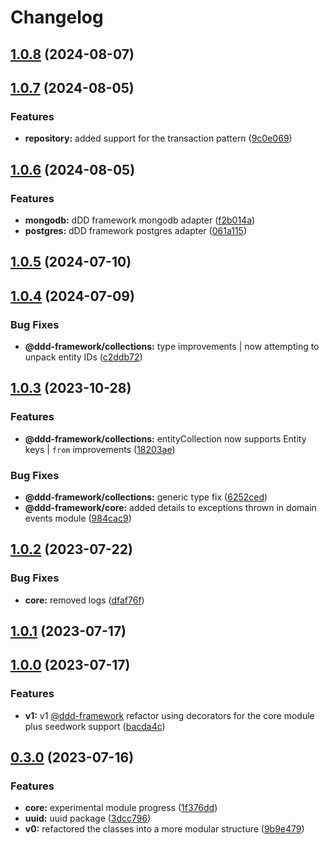 # Changelog

## [1.0.8](https://github.com/rmolinamir/ddd-framework/compare/@ddd-framework/core-v1.0.7...${npm.name}-v1.0.8) (2024-08-07)

## [1.0.7](https://github.com/rmolinamir/ddd-framework/compare/@ddd-framework/core-v1.0.6...${npm.name}-v1.0.7) (2024-08-05)


### Features

* **repository:** added support for the transaction pattern ([9c0e069](https://github.com/rmolinamir/ddd-framework/commit/9c0e069b8256a1d9a93c3115d75076d0270d7cb8))

## [1.0.6](https://github.com/rmolinamir/ddd-framework/compare/@ddd-framework/core-v1.0.5...${npm.name}-v1.0.6) (2024-08-05)


### Features

* **mongodb:** dDD framework mongodb adapter ([f2b014a](https://github.com/rmolinamir/ddd-framework/commit/f2b014a3a90912e1102c0c1b56a523535361a639))
* **postgres:** dDD framework postgres adapter ([061a115](https://github.com/rmolinamir/ddd-framework/commit/061a1152e06580486d5533625699557712d64c30))

## [1.0.5](https://github.com/rmolinamir/ddd-framework/compare/@ddd-framework/core-v1.0.4...${npm.name}-v1.0.5) (2024-07-10)

## [1.0.4](https://github.com/rmolinamir/ddd-framework/compare/@ddd-framework/core-v1.0.3...${npm.name}-v1.0.4) (2024-07-09)


### Bug Fixes

* **@ddd-framework/collections:** type improvements | now attempting to unpack entity IDs ([c2ddb72](https://github.com/rmolinamir/ddd-framework/commit/c2ddb720f0319043474a73d8687814760978be8c))

## [1.0.3](https://github.com/rmolinamir/ddd-framework/compare/@ddd-framework/core-v1.0.2...${npm.name}-v1.0.3) (2023-10-28)


### Features

* **@ddd-framework/collections:** entityCollection now supports Entity keys | `from` improvements ([18203ae](https://github.com/rmolinamir/ddd-framework/commit/18203ae49098f81e7b1886df41043ee323ec2369))


### Bug Fixes

* **@ddd-framework/collections:** generic type fix ([6252ced](https://github.com/rmolinamir/ddd-framework/commit/6252ced49ecd8f201f21666b489ca423fc1b2312))
* **@ddd-framework/core:** added details to exceptions thrown in domain events module ([984cac9](https://github.com/rmolinamir/ddd-framework/commit/984cac94aee0680dae2fe9d64701c2759910a63c))

## [1.0.2](https://github.com/rmolinamir/ddd-framework/compare/@ddd-framework/core-v1.0.1...${npm.name}-v1.0.2) (2023-07-22)


### Bug Fixes

* **core:** removed logs ([dfaf76f](https://github.com/rmolinamir/ddd-framework/commit/dfaf76f4987723a20d00590cf54faf012e7b4535))

## [1.0.1](https://github.com/rmolinamir/ddd-framework/compare/@ddd-framework/core-v1.0.0...${npm.name}-v1.0.1) (2023-07-17)

## [1.0.0](https://github.com/rmolinamir/ddd-framework/compare/@ddd-framework/core-v0.3.0...${npm.name}-v1.0.0) (2023-07-17)


### Features

* **v1:** v1 [@ddd-framework](https://github.com/ddd-framework) refactor using decorators for the core module plus seedwork support ([bacda4c](https://github.com/rmolinamir/ddd-framework/commit/bacda4cc3e3fad7ed4d1607411910113943d2e8e))

## [0.3.0](https://github.com/rmolinamir/ddd-framework/compare/@ddd-framework/core-v0.2.1...${npm.name}-v0.3.0) (2023-07-16)


### Features

* **core:** experimental module progress ([1f376dd](https://github.com/rmolinamir/ddd-framework/commit/1f376dd6e0d7c6706ddc2eb1ad9fba8ef0469776))
* **uuid:** uuid package ([3dcc796](https://github.com/rmolinamir/ddd-framework/commit/3dcc7960242eb215196fa1adb2c733ece395bad4))
* **v0:** refactored the classes into a more modular structure ([9b9e479](https://github.com/rmolinamir/ddd-framework/commit/9b9e479b75f18a6e5f2f6fb79fbec1c03006ef91))
